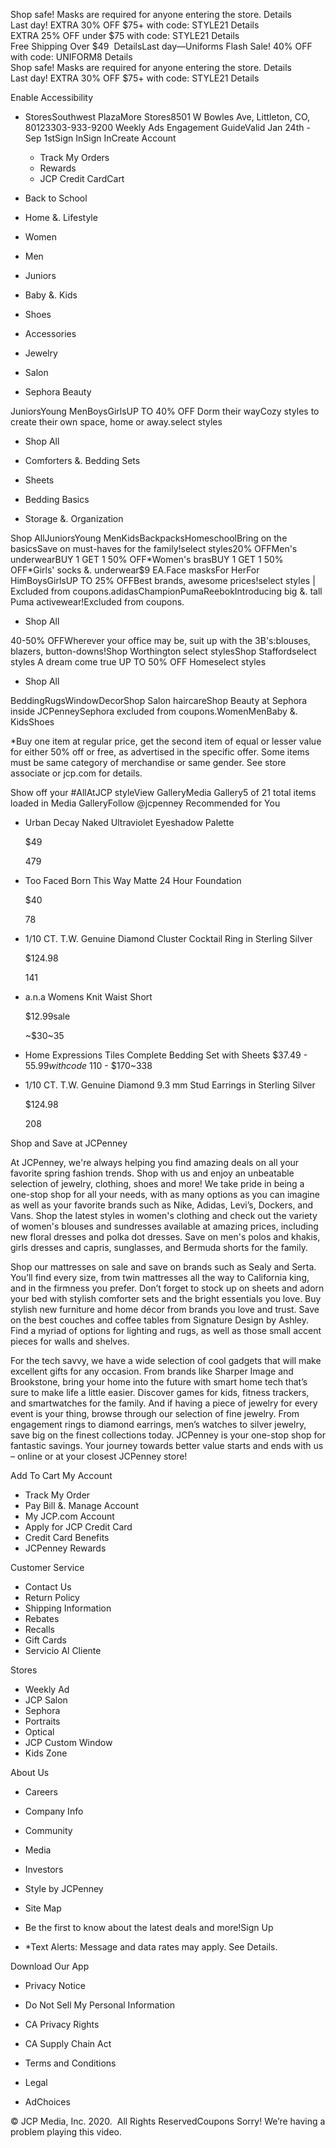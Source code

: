 Shop safe! Masks are required for anyone entering the store. Details  
Last day! EXTRA 30% OFF $75+ with code: STYLE21 Details  
EXTRA 25% OFF under $75 with code: STYLE21 Details  
Free Shipping Over $49  DetailsLast day—Uniforms Flash Sale! 40% OFF with code: UNIFORM8 Details  
Shop safe! Masks are required for anyone entering the store. Details  
Last day! EXTRA 30% OFF $75+ with code: STYLE21 Details  

Enable Accessibility

*   StoresSouthwest PlazaMore Stores8501 W Bowles Ave, Littleton, CO, 80123303-933-9200 Weekly Ads Engagement GuideValid Jan 24th - Sep 1stSign InSign InCreate Account
    *   Track My Orders
    *   Rewards
    *   JCP Credit CardCart

*   Back to School
*   Home &. Lifestyle
*   Women
*   Men
*   Juniors
*   Baby &. Kids
*   Shoes
*   Accessories
*   Jewelry
*   Salon
*   Sephora Beauty

JuniorsYoung MenBoysGirlsUP TO 40% OFF Dorm their wayCozy styles to create their own space, home or away.select styles

*   Shop All

*   Comforters &. Bedding Sets
    
*   Sheets
    
*   Bedding Basics
    
*   Storage &. Organization
    

Shop AllJuniorsYoung MenKidsBackpacksHomeschoolBring on the basicsSave on must-haves for the family!select styles20% OFFMen's underwearBUY 1 GET 1 50% OFF\*Women's brasBUY 1 GET 1 50% OFF\*Girls' socks &. underwear$9 EA.Face masksFor HerFor HimBoysGirlsUP TO 25% OFFBest brands, awesome prices!select styles | Excluded from coupons.adidasChampionPumaReebokIntroducing big &. tall Puma activewear!Excluded from coupons.

*   Shop All

40-50% OFFWherever your office may be, suit up with the 3B's:blouses, blazers, button-downs!Shop Worthington select stylesShop Staffordselect styles A dream come true UP TO 50% OFF Homeselect styles

*   Shop All

BeddingRugsWindowDecorShop Salon haircareShop Beauty at Sephora inside JCPenneySephora excluded from coupons.WomenMenBaby &. KidsShoes

\*Buy one item at regular price, get the second item of equal or lesser value for either 50% off or free, as advertised in the specific offer. Some items must be same category of merchandise or same gender. See store associate or jcp.com for details.

Show off your #AllAtJCP styleView GalleryMedia Gallery5 of 21 total items loaded in Media GalleryFollow @jcpenney Recommended for You

*   Urban Decay Naked Ultraviolet Eyeshadow Palette
    
    $49
    
    479
*   Too Faced Born This Way Matte 24 Hour Foundation
    
    $40
    
    78
*   1/10 CT. T.W. Genuine Diamond Cluster Cocktail Ring in Sterling Silver
    
    $124.98
    
    141
*   a.n.a Womens Knit Waist Short
    
    $12.99sale
    
    ~$30~35
*   Home Expressions Tiles Complete Bedding Set with Sheets $37.49 - $55.99with code~$110 - $170~338
*   1/10 CT. T.W. Genuine Diamond 9.3 mm Stud Earrings in Sterling Silver
    
    $124.98
    
    208

Shop and Save at JCPenney

At JCPenney, we're always helping you find amazing deals on all your favorite spring fashion trends. Shop with us and enjoy an unbeatable selection of jewelry, clothing, shoes and more! We take pride in being a one-stop shop for all your needs, with as many options as you can imagine as well as your favorite brands such as Nike, Adidas, Levi’s, Dockers, and Vans. Shop the latest styles in women's clothing and check out the variety of women's blouses and sundresses available at amazing prices, including new floral dresses and polka dot dresses. Save on men's polos and khakis, girls dresses and capris, sunglasses, and Bermuda shorts for the family.

  

Shop our mattresses on sale and save on brands such as Sealy and Serta. You’ll find every size, from twin mattresses all the way to California king, and in the firmness you prefer. Don’t forget to stock up on sheets and adorn your bed with stylish comforter sets and the bright essentials you love. Buy stylish new furniture and home décor from brands you love and trust. Save on the best couches and coffee tables from Signature Design by Ashley. Find a myriad of options for lighting and rugs, as well as those small accent pieces for walls and shelves.

  

For the tech savvy, we have a wide selection of cool gadgets that will make excellent gifts for any occasion. From brands like Sharper Image and Brookstone, bring your home into the future with smart home tech that’s sure to make life a little easier. Discover games for kids, fitness trackers, and smartwatches for the family. And if having a piece of jewelry for every event is your thing, browse through our selection of fine jewelry. From engagement rings to diamond earrings, men’s watches to silver jewelry, save big on the finest collections today. JCPenney is your one-stop shop for fantastic savings. Your journey towards better value starts and ends with us – online or at your closest JCPenney store!

  
  
Add To Cart My Account

*   Track My Order
*   Pay Bill &. Manage Account
*   My JCP.com Account
*   Apply for JCP Credit Card
*   Credit Card Benefits
*   JCPenney Rewards

Customer Service

*   Contact Us
*   Return Policy
*   Shipping Information
*   Rebates
*   Recalls
*   Gift Cards
*   Servicio Al Cliente

Stores

*   Weekly Ad
*   JCP Salon
*   Sephora
*   Portraits
*   Optical
*   JCP Custom Window
*   Kids Zone

About Us

*   Careers
*   Company Info
*   Community
*   Media
*   Investors
*   Style by JCPenney
*   Site Map

*   Be the first to know about the latest deals and more!Sign Up
*   \*Text Alerts: Message and data rates may apply. See Details.

Download Our App

*   Privacy Notice
*   Do Not Sell My Personal Information
*   CA Privacy Rights
*   CA Supply Chain Act

*   Terms and Conditions
*   Legal
*   AdChoices

© JCP Media, Inc. 2020.  All Rights ReservedCoupons Sorry! We’re having a problem playing this video.